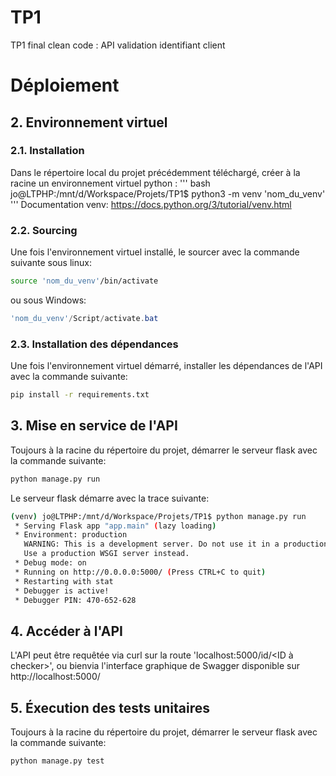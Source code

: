 # TP1
TP1 final clean code : API validation identifiant client 

# Déploiement
## 2. Environnement virtuel
### 2.1. Installation
Dans le répertoire local du projet précédemment téléchargé, créer à la racine un environnement virtuel python :
''' bash
jo@LTPHP:/mnt/d/Workspace/Projets/TP1$ python3 -m venv 'nom_du_venv'
'''
Documentation venv: https://docs.python.org/3/tutorial/venv.html
### 2.2. Sourcing
Une fois l'environnement virtuel installé, le sourcer avec la commande suivante sous linux:
``` bash
source 'nom_du_venv'/bin/activate
```
ou sous Windows:
``` powershell
'nom_du_venv'/Script/activate.bat
```
### 2.3. Installation des dépendances
Une fois l'environnement virtuel démarré, installer les dépendances de l'API avec la commande suivante:
``` bash
pip install -r requirements.txt
```

## 3. Mise en service de l'API
Toujours à la racine du répertoire du projet, démarrer le serveur flask avec la commande suivante:
``` bash
python manage.py run
```
Le serveur flask démarre avec la trace suivante:
``` bash
(venv) jo@LTPHP:/mnt/d/Workspace/Projets/TP1$ python manage.py run
 * Serving Flask app "app.main" (lazy loading)
 * Environment: production
   WARNING: This is a development server. Do not use it in a production deployment.
   Use a production WSGI server instead.
 * Debug mode: on
 * Running on http://0.0.0.0:5000/ (Press CTRL+C to quit)
 * Restarting with stat
 * Debugger is active!
 * Debugger PIN: 470-652-628
```
## 4. Accéder à l'API
L'API peut être requêtée via curl sur la route 'localhost:5000/id/<ID à checker>', ou bienvia l'interface graphique de Swagger disponible sur
http://localhost:5000/

## 5. Éxecution des tests unitaires
Toujours à la racine du répertoire du projet, démarrer le serveur flask avec la commande suivante:
``` bash
python manage.py test
```
